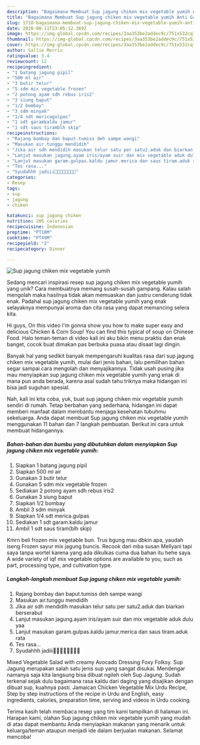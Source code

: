 ```yaml
---
description: "Bagaimana Membuat Sup jagung chiken mix vegetable yumih Anti Gagal"
title: "Bagaimana Membuat Sup jagung chiken mix vegetable yumih Anti Gagal"
slug: 1718-bagaimana-membuat-sup-jagung-chiken-mix-vegetable-yumih-anti-gagal
date: 2020-08-11T23:05:12.369Z
image: https://img-global.cpcdn.com/recipes/3aa353be2addec9c/751x532cq70/sup-jagung-chiken-mix-vegetable-yumih-foto-resep-utama.jpg
thumbnail: https://img-global.cpcdn.com/recipes/3aa353be2addec9c/751x532cq70/sup-jagung-chiken-mix-vegetable-yumih-foto-resep-utama.jpg
cover: https://img-global.cpcdn.com/recipes/3aa353be2addec9c/751x532cq70/sup-jagung-chiken-mix-vegetable-yumih-foto-resep-utama.jpg
author: Sallie Morris
ratingvalue: 3.4
reviewcount: 12
recipeingredient:
- "1 batang jagung pipil"
- "500 ml air"
- "3 butir telur"
- "5 sdm mix vegetable frozen"
- "2 potong ayam sdh rebus iris2"
- "3 siung baput"
- "1/2 bombay"
- "3 sdm minyak"
- "1/4 sdt mericagulpas"
- "1 sdt garamkaldu jamur"
- "1 sdt saus tiramblh skip"
recipeinstructions:
- "Rajang bombay dan baput.tumiss deh sampe wangi"
- "Masukan air.tunggu mendidih"
- "Jika air sdh mendidih masukan telur satu per satu2.aduk dan biarkan berserabut"
- "Lanjut masukan jagung.ayam iris/ayam suir dan mix vegetable aduk dulu yaa"
- "Lanjut masukan garam.gulpas.kaldu jamur.merica dan saus tiram.aduk rata"
- "Tes rasa..."
- "Syudahhh jadiii🤤🤤🤤🤤🤤😁😁😁"
categories:
- Resep
tags:
- sup
- jagung
- chiken

katakunci: sup jagung chiken 
nutrition: 205 calories
recipecuisine: Indonesian
preptime: "PT18M"
cooktime: "PT49M"
recipeyield: "2"
recipecategory: Dinner

---
```



![Sup jagung chiken mix vegetable yumih](https://img-global.cpcdn.com/recipes/3aa353be2addec9c/751x532cq70/sup-jagung-chiken-mix-vegetable-yumih-foto-resep-utama.jpg)

Sedang mencari inspirasi resep sup jagung chiken mix vegetable yumih yang unik? Cara membuatnya memang susah-susah gampang. Kalau salah mengolah maka hasilnya tidak akan memuaskan dan justru cenderung tidak enak. Padahal sup jagung chiken mix vegetable yumih yang enak selayaknya mempunyai aroma dan cita rasa yang dapat memancing selera kita.

Hi guys, On this video I&#39;m gonna show you how to make super easy and delicious Chicken &amp; Corn Soup! You can find this typical of soup on Chinese Food. Halo teman-teman di video kali ini aku bikin menu praktis dan enak banget, cocok buat dimakan pas berbuka puasa atau disaat lagi dingin.

Banyak hal yang sedikit banyak mempengaruhi kualitas rasa dari sup jagung chiken mix vegetable yumih, mulai dari jenis bahan, lalu pemilihan bahan segar sampai cara mengolah dan menyajikannya. Tidak usah pusing jika mau menyiapkan sup jagung chiken mix vegetable yumih yang enak di mana pun anda berada, karena asal sudah tahu triknya maka hidangan ini bisa jadi suguhan spesial.


Nah, kali ini kita coba, yuk, buat sup jagung chiken mix vegetable yumih sendiri di rumah. Tetap berbahan yang sederhana, hidangan ini dapat memberi manfaat dalam membantu menjaga kesehatan tubuhmu sekeluarga. Anda dapat membuat Sup jagung chiken mix vegetable yumih menggunakan 11 bahan dan 7 langkah pembuatan. Berikut ini cara untuk membuat hidangannya.

<!--inarticleads1-->

##### Bahan-bahan dan bumbu yang dibutuhkan dalam menyiapkan Sup jagung chiken mix vegetable yumih:

1. Siapkan 1 batang jagung pipil
1. Siapkan 500 ml air
1. Gunakan 3 butir telur
1. Gunakan 5 sdm mix vegetable frozen
1. Sediakan 2 potong ayam sdh rebus iris2
1. Gunakan 3 siung baput
1. Siapkan 1/2 bombay
1. Ambil 3 sdm minyak
1. Siapkan 1/4 sdt merica.gulpas
1. Sediakan 1 sdt garam.kaldu jamur
1. Ambil 1 sdt saus tiram(blh skip)


Kmrn beli frozen mix vegetable bun. Trus bgung mau dbkin apa, yaudah iseng Frozen sayur mix jagung buncis. Recook dari mba susan Mellyani tapi saya tanpa wortel karena yang ada dikulkas cuma dua bahan itu hehe saya. A wide variety of iqf mix vegetable options are available to you, such as part, processing type, and cultivation type. 

<!--inarticleads2-->

##### Langkah-langkah membuat Sup jagung chiken mix vegetable yumih:

1. Rajang bombay dan baput.tumiss deh sampe wangi
1. Masukan air.tunggu mendidih
1. Jika air sdh mendidih masukan telur satu per satu2.aduk dan biarkan berserabut
1. Lanjut masukan jagung.ayam iris/ayam suir dan mix vegetable aduk dulu yaa
1. Lanjut masukan garam.gulpas.kaldu jamur.merica dan saus tiram.aduk rata
1. Tes rasa...
1. Syudahhh jadiii🤤🤤🤤🤤🤤😁😁😁


Mixed Vegetable Salad with creamy Avocado Dressing Foxy Folksy. Sup Jagung merupakan salah satu jenis sup yang sangat disukai. Mendengar namanya saja kita langsung bisa dibuat ngileh oleh Sup Jagung. Sudah terkenal sejak dulu bagaimana rasa kaldu dari daging yang disajikan dengan dibuat sup, kuahnya pasti. Jamaican Chicken Vegetable Mix Urdu Recipe, Step by step instructions of the recipe in Urdu and English, easy ingredients, calories, preparation time, serving and videos in Urdu cooking. 

Terima kasih telah membaca resep yang tim kami tampilkan di halaman ini. Harapan kami, olahan Sup jagung chiken mix vegetable yumih yang mudah di atas dapat membantu Anda menyiapkan makanan yang menarik untuk keluarga/teman ataupun menjadi ide dalam berjualan makanan. Selamat mencoba!
